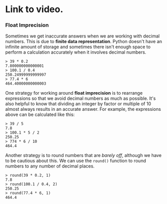 # Link to video.

### Float Imprecision

Sometimes we get inaccurate answers when we are working with decimal numbers. This is due to **finite data representation**. Python doesn't have an infinite amount of storage and sometimes there isn't enough space to perform a calculation accurately when it involves decimal numbers.

``` 
> 39 * 0.2
7.800000000000001
> 100.1 / 0.4
250.24999999999997
> 77.4 * 6
464.40000000000003
```

One strategy for working around **float imprecision** is to rearrange expressions so that we avoid decimal numbers as much as possible. It's also helpful to know that dividing an integer by factor or multiple of 10 almost always results in an accurate answer. For example, the expressions above can be calculated like this:

```
> 39 / 5
7.8
> 100.1 * 5 / 2
250.25
> 774 * 6 / 10
464.4
```

Another strategy is to round numbers that are *barely off*, although we have to be cautious about this. We can use the `round()` function to round numbers to any number of decimal places.

``` 
> round(39 * 0.2, 1)
7.8
> round(100.1 / 0.4, 2)
250.25
> round(77.4 * 6, 1)
464.4
```
